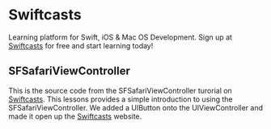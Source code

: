 # Swiftcasts
Learning platform for Swift, iOS & Mac OS Development. Sign up at [Swiftcasts] for free and start learning today!

## SFSafariViewController
This is the source code from the SFSafariViewController turorial on [Swiftcasts]. This lessons provides a simple introduction to using the SFSafariViewController. We added a UIButton onto the UIViewController and made it open up the [Swiftcasts] website.

[swiftcasts]: <https://swiftcasts.com>